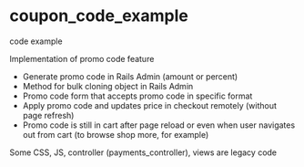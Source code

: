 # coupon_code_example
code example


Implementation of promo code feature

* Generate promo code in Rails Admin (amount or percent)
* Method for bulk cloning object in Rails Admin
* Promo code form that accepts promo code in specific format
* Apply promo code and updates price in checkout remotely (without page refresh)
* Promo code is still in cart after page reload or even when user navigates out from cart (to browse shop more, for example)

Some CSS, JS, controller (payments_controller), views are legacy code
